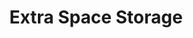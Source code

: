 ---
title: "Extra Space Storage"
url: /greenville/extra-space-storage-honbarrier-drive/
shop: storage rental
---